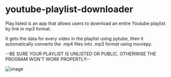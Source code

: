 # youtube-playlist-downloader
Play.listed is an app that allows users to download an entire Youtube playlist by link in mp3 format.

It gets the data for every video in the playlist using pytube, then it automatically converts the .mp4 files into .mp3 format using moviepy.

--BE SURE YOUR PLAYLIST IS UNLISTED OR PUBLIC, OTHERWISE THE PROGRAM WON'T WORK PROPERTLY--

![image](https://github.com/adelinprelipcean/youtube-playlist-downloader/assets/97390311/863fb3c3-e748-4c58-9dda-2c93288026ec)

